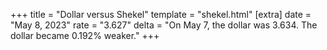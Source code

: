 +++
title = "Dollar versus Shekel"
template = "shekel.html"
[extra]
date = "May  8, 2023"
rate = "3.627"
delta = "On May  7, the dollar was 3.634. The dollar became 0.192% weaker."
+++
